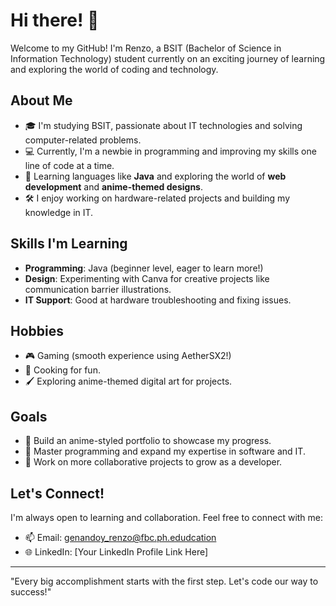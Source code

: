 # Hi there! 👋

Welcome to my GitHub! I'm Renzo, a BSIT (Bachelor of Science in Information Technology) student currently on an exciting journey of learning and exploring the world of coding and technology.  

## About Me  
- 🎓 I'm studying BSIT, passionate about IT technologies and solving computer-related problems.  
- 💻 Currently, I'm a newbie in programming and improving my skills one line of code at a time.  
- 🌱 Learning languages like **Java** and exploring the world of **web development** and **anime-themed designs**.  
- 🛠 I enjoy working on hardware-related projects and building my knowledge in IT.  

## Skills I'm Learning  
- **Programming**: Java (beginner level, eager to learn more!)  
- **Design**: Experimenting with Canva for creative projects like communication barrier illustrations.  
- **IT Support**: Good at hardware troubleshooting and fixing issues.  

## Hobbies  
- 🎮 Gaming (smooth experience using AetherSX2!)  
- 🍳 Cooking for fun.  
- 🖌 Exploring anime-themed digital art for projects.  

## Goals  
- 🌟 Build an anime-styled portfolio to showcase my progress.  
- 🔧 Master programming and expand my expertise in software and IT.  
- 🚀 Work on more collaborative projects to grow as a developer.  

## Let's Connect!  
I'm always open to learning and collaboration. Feel free to connect with me:  
- 📫 Email: genandoy_renzo@fbc.ph.edudcation  
- 🌐 LinkedIn: [Your LinkedIn Profile Link Here]  

---

"Every big accomplishment starts with the first step. Let's code our way to success!"
